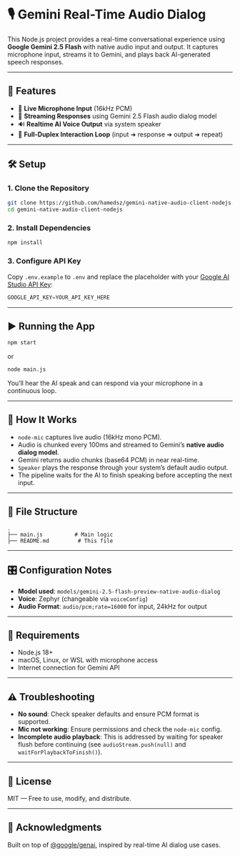 # 🎙️ Gemini Real-Time Audio Dialog

This Node.js project provides a real-time conversational experience using **Google Gemini 2.5 Flash** with native audio input and output. It captures microphone input, streams it to Gemini, and plays back AI-generated speech responses.

---

## 🚀 Features

* 🎤 **Live Microphone Input** (16kHz PCM)
* 🧠 **Streaming Responses** using Gemini 2.5 Flash audio dialog model
* 🔊 **Realtime AI Voice Output** via system speaker
* 🔁 **Full-Duplex Interaction Loop** (input ➜ response ➜ output ➜ repeat)

---

## 🛠️ Setup

### 1. Clone the Repository

```bash
git clone https://github.com/hamedsz/gemini-native-audio-client-nodejs.git
cd gemini-native-audio-client-nodejs
```

### 2. Install Dependencies

```bash
npm install
```

### 3. Configure API Key

Copy `.env.example` to `.env` and replace the placeholder with your [Google AI Studio API Key](https://aistudio.google.com/apikey):

```js
GOOGLE_API_KEY=YOUR_API_KEY_HERE
```

---

## ▶️ Running the App

```bash
npm start
```
or 
```bash
node main.js
```

You’ll hear the AI speak and can respond via your microphone in a continuous loop.

---

## 🧩 How It Works

* `node-mic` captures live audio (16kHz mono PCM).
* Audio is chunked every 100ms and streamed to Gemini’s **native audio dialog model**.
* Gemini returns audio chunks (base64 PCM) in near real-time.
* `Speaker` plays the response through your system’s default audio output.
* The pipeline waits for the AI to finish speaking before accepting the next input.

---

## 📁 File Structure

```
.
├── main.js          # Main logic
├── README.md         # This file
```

---

## 🎛️ Configuration Notes

* **Model used**: `models/gemini-2.5-flash-preview-native-audio-dialog`
* **Voice**: Zephyr (changeable via `voiceConfig`)
* **Audio Format**: `audio/pcm;rate=16000` for input, 24kHz for output

---

## 🧠 Requirements

* Node.js 18+
* macOS, Linux, or WSL with microphone access
* Internet connection for Gemini API

---

## ⚠️ Troubleshooting

* **No sound**: Check speaker defaults and ensure PCM format is supported.
* **Mic not working**: Ensure permissions and check the `node-mic` config.
* **Incomplete audio playback**: This is addressed by waiting for speaker flush before continuing (see `audioStream.push(null)` and `waitForPlaybackToFinish()`).

---

## 📜 License

MIT — Free to use, modify, and distribute.

---

## 🙏 Acknowledgments

Built on top of [@google/genai](https://www.npmjs.com/package/@google/genai), inspired by real-time AI dialog use cases.